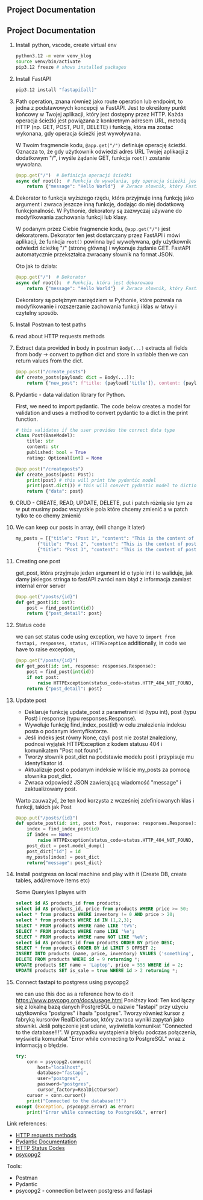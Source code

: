 ## Project Documentation

## Project Documentation

1. Install python, vscode, create virtual env

    ```bash
    python3.12 -m venv venv_blog
    source venv/bin/activate
    pip3.12 freeze # shows installed packages
    ```

2. Install FastAPI

    ```bash
    pip3.12 install "fastapi[all]"
    ```

3. Path operation, znana również jako route operation lub endpoint, to jedna z podstawowych koncepcji w FastAPI. Jest to określony punkt końcowy w Twojej aplikacji, który jest dostępny przez HTTP. Każda operacja ścieżki jest powiązana z konkretnym adresem URL, metodą HTTP (np. GET, POST, PUT, DELETE) i funkcją, która ma zostać wykonana, gdy operacja ścieżki jest wywoływana.

    W Twoim fragmencie kodu, `@app.get("/")` definiuje operację ścieżki. Oznacza to, że gdy użytkownik odwiedzi adres URL Twojej aplikacji z dodatkowym "/", i wyśle żądanie GET, funkcja `root()` zostanie wywołana.

    ```python
    @app.get("/")  # Definicja operacji ścieżki
    async def root():  # Funkcja do wywołania, gdy operacja ścieżki jest wywoływana
        return {"message": "Hello World"}  # Zwraca słownik, który FastAPI automatycznie przekształca na JSON
    ```

4. Dekorator to funkcja wyższego rzędu, która przyjmuje inną funkcję jako argument i zwraca jeszcze inną funkcję, dodając do niej dodatkową funkcjonalność. W Pythonie, dekoratory są zazwyczaj używane do modyfikowania zachowania funkcji lub klasy.

    W podanym przez Ciebie fragmencie kodu, `@app.get("/")` jest dekoratorem. Dekorator ten jest dostarczany przez FastAPI i mówi aplikacji, że funkcja `root()` powinna być wywoływana, gdy użytkownik odwiedzi ścieżkę "/" (stronę główną) i wykonuje żądanie GET. FastAPI automatycznie przekształca zwracany słownik na format JSON.

    Oto jak to działa:

    ```python
    @app.get("/")  # Dekorator
    async def root():  # Funkcja, która jest dekorowana
        return {"message": "Hello World"}  # Zwraca słownik, który FastAPI automatycznie przekształca na JSON
    ```

    Dekoratory są potężnym narzędziem w Pythonie, które pozwala na modyfikowanie i rozszerzanie zachowania funkcji i klas w łatwy i czytelny sposób.

5. Install Postman to test paths
6. read about HTTP requests methods

7. Extract data provided in body in postman
    `Body(...)` extracts all fields from body -> convert to python dict and store in variable
    then we can return values from the dict.

    ```python
    @app.post("/create_posts")
    def create_posts(payload: dict = Body(...)):
        return {"new_post": f"title: {payload['title']}, content: {payload['content']}"}
    ```

9. Pydantic - data validation library for Python.

    First, we need to import pydantic. The code below creates a model for validation and uses a method to convert pydantic to a dict in the print function.

    ```python
    # this validates if the user provides the correct data type
    class Post(BaseModel):
        title: str
        content: str
        published: bool = True
        rating: Optional[int] = None

    @app.post("/createposts")
    def create_posts(post: Post):
        print(post) # this will print the pydantic model
        print(post.dict()) # this will convert pydantic model to dictionary
        return {"data": post}
    ```
10. CRUD - CREATE, READ, UPDATE, DELETE, 
    put i patch różnią sie tym ze w put musimy podac wszystkie pola które chcemy zmienić a w patch tylko te co chemy zmienić

11. We can keep our posts in array, (will change it later)

    ```python
    my_posts = [{"title": "Post 1", "content": "This is the content of post 1", "published": True, "rating": 5},
            {"title": "Post 2", "content": "This is the content of post 2", "published": False, "rating": 4},
            {"title": "Post 3", "content": "This is the content of post 3", "published": True, "rating": 3}]
    ```
12. Creating one post

    get_post, która przyjmuje jeden argument id o typie int i to waliduje, jak damy jakiegos stringa to fastAPI zwróci nam błąd z informacja zamiast internal error server

    ```python
    @app.get("/posts/{id}")
    def get_post(id: int):
        post = find_post(int(id))
        return {"post_detail": post}
    ```
13. Status code

    we can set status code using exception, we have to `import from fastapi, responses, status, HTTPException` additionally, in code we have to raise exception,  

    ```python
    @app.get("/posts/{id}")
    def get_post(id: int, response: responses.Response):
        post = find_post(int(id))
        if not post:
            raise HTTPException(status_code=status.HTTP_404_NOT_FOUND, detail="Post not found")
        return {"post_detail": post}

14. Update post

    - Deklaruje funkcję update_post z parametrami id (typu int), post (typu Post) i response (typu responses.Response).
    - Wywołuje funkcję find_index_post(id) w celu znalezienia indeksu posta o podanym identyfikatorze.
    - Jeśli indeks jest równy None, czyli post nie został znaleziony, podnosi wyjątek HTTPException z kodem statusu 404 i komunikatem "Post not found".
    - Tworzy słownik post_dict na podstawie modelu post i przypisuje mu identyfikator id.
    - Aktualizuje post o podanym indeksie w liście my_posts za pomocą słownika post_dict.
    - Zwraca odpowiedź JSON zawierającą wiadomość "message" i zaktualizowany post.
  
    Warto zauważyć, że ten kod korzysta z wcześniej zdefiniowanych klas i funkcji, takich jak Post

    ```python
    @app.put("/posts/{id}")
    def update_post(id: int, post: Post, response: responses.Response):
        index = find_index_post(id)
        if index == None:
            raise HTTPException(status_code=status.HTTP_404_NOT_FOUND, detail="Post not found")
        post_dict = post.model_dump()
        post_dict["id"] = id
        my_posts[index] = post_dict
        return{"message": post_dict}
    ```
15. Install postgress on local machine and play with it (Create DB, create tables, add/remove items etc)

    Some Queryies I playes with
    ```sql
    select id AS products_id from products;
    select id AS products_id, price from products WHERE price >= 50;
    select * from products WHERE inventory != 0 AND price > 20;
    select * from products WHERE id IN (1,2,3);
    SELECT * FROM products WHERE name LIKE 'tv%';
    SELECT * FROM products WHERE name LIKE '%e';
    SELECT * FROM products WHERE name NOT LIKE '%e%';
    select id AS products_id from products ORDER BY price DESC;
    SELECT * from products ORDER BY id LIMIT 5 OFFSET 2;
    INSERT INTO products (name, price, inventory) VALUES ('something', 4, 100) returning *;
    DELETE FROM products WHERE id = 9 returning *;
    UPDATE products SET name = 'Laptop', price = 555 WHERE id = 2;
    UPDATE products SET is_sale = true WHERE id > 2 returning *;
    ```
16. Connect fastapi to postgress using psycopg2

    we can use this doc as a reference how to do it https://www.psycopg.org/docs/usage.html
    Poniższy kod:
    Ten kod łączy się z lokalną bazą danych PostgreSQL o nazwie "fastapi" przy użyciu użytkownika "postgres" i hasła "postgres". Tworzy również kursor z fabryką kursorów RealDictCursor, który zwraca wyniki zapytań jako słowniki. Jeśli połączenie jest udane, wyświetla komunikat "Connected to the database!!!". W przypadku wystąpienia błędu podczas połączenia, wyświetla komunikat "Error while connecting to PostgreSQL" wraz z informacją o błędzie.

    ```python
    try:
        conn = psycopg2.connect(
            host="localhost",
            database="fastapi",
            user="postgres",
            password="postgres",
            cursor_factory=RealDictCursor)
        cursor = conn.cursor()
        print("Connected to the database!!!")
    except (Exception, psycopg2.Error) as error:
        print("Error while connecting to PostgreSQL", error)
    ```

Link references:
- [HTTP requests methods](https://developer.mozilla.org/en-US/docs/Web/HTTP/Methods)
- [Pydantic Documentation](https://docs.pydantic.dev/latest/)
- [HTTP Status Codes](https://developer.mozilla.org/en-US/docs/Web/HTTP/Status)
- [psycopg2](https://pypi.org/project/psycopg2/)

Tools:
- Postman
- Pydantic
- psycopg2 - connection between postgress and fastapi

